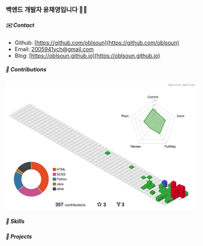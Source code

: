 ### 백엔드 개발자 윤채영입니다 🙌🏻

##### ✉️ Contact 

- Github: [https://github.com/oblsoun](https://github.com/oblsoun)
- Email: <a href="mailto:2005941ych@gmail.com">2005941ych@gmail.com</a>
- Blog: [https://oblsoun.github.io](https://oblsoun.github.io)

##### 🍃 Contributions

![](./profile-3d-contrib/profile-gitblock.svg)

##### 👀 Skills

##### 📑 Projects

<!--
**oblsoun/oblsoun** is a ✨ _special_ ✨ repository because its `README.md` (this file) appears on your GitHub profile.

Here are some ideas to get you started:

- 🔭 I’m currently working on ...
- 🌱 I’m currently learning ...
- 👯 I’m looking to collaborate on ...
- 🤔 I’m looking for help with ...
- 💬 Ask me about ...
- 📫 How to reach me: ...
- 😄 Pronouns: ...
- ⚡ Fun fact: ...
-->
